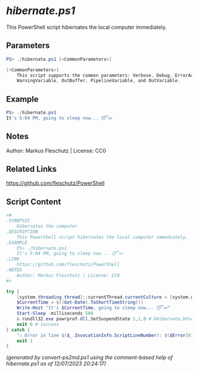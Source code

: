 *hibernate.ps1*
================

This PowerShell script hibernates the local computer immediately.

Parameters
----------
```powershell
PS> ./hibernate.ps1 [<CommonParameters>]

[<CommonParameters>]
    This script supports the common parameters: Verbose, Debug, ErrorAction, ErrorVariable, WarningAction, 
    WarningVariable, OutBuffer, PipelineVariable, and OutVariable.
```

Example
-------
```powershell
PS> ./hibernate.ps1
It's 5:04 PM, going to sleep now... 😴💤

```

Notes
-----
Author: Markus Fleschutz | License: CC0

Related Links
-------------
https://github.com/fleschutz/PowerShell

Script Content
--------------
```powershell
<#
.SYNOPSIS
	Hibernates the computer
.DESCRIPTION
	This PowerShell script hibernates the local computer immediately. 
.EXAMPLE
	PS> ./hibernate.ps1
	It's 5:04 PM, going to sleep now... 😴💤
.LINK
	https://github.com/fleschutz/PowerShell
.NOTES
	Author: Markus Fleschutz | License: CC0
#>

try {
	[system.threading.thread]::currentThread.currentCulture = [system.globalization.cultureInfo]"en-US"
	$CurrentTime = $((Get-Date).ToShortTimeString())
	Write-Host "It's $CurrentTime, going to sleep now... 😴💤"
	Start-Sleep -milliseconds 500
	& rundll32.exe powrprof.dll,SetSuspendState 1,1,0 # bHibernate,bForce,bWakeupEventsDisabled
	exit 0 # success
} catch {
	"⚠️ Error in line $($_.InvocationInfo.ScriptLineNumber): $($Error[0])"
	exit 1
}
```

*(generated by convert-ps2md.ps1 using the comment-based help of hibernate.ps1 as of 12/07/2023 20:24:17)*
